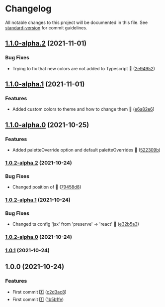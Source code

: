 # Changelog

All notable changes to this project will be documented in this file. See [standard-version](https://github.com/conventional-changelog/standard-version) for commit guidelines.

## [1.1.0-alpha.2](https://github.com/JebBarbas/jeact-mui-dynamic-theme/compare/v1.1.0-alpha.1...v1.1.0-alpha.2) (2021-11-01)


### Bug Fixes

* Trying to fix that new colors are not added to Typescript 🔧 ([2e94952](https://github.com/JebBarbas/jeact-mui-dynamic-theme/commit/2e94952e6d61c266b1f09e979c726de6a73945df))

## [1.1.0-alpha.1](https://github.com/JebBarbas/jeact-mui-dynamic-theme/compare/v1.1.0-alpha.0...v1.1.0-alpha.1) (2021-11-01)


### Features

* Added custom colors to theme and how to change them 🎨 ([e6a82e6](https://github.com/JebBarbas/jeact-mui-dynamic-theme/commit/e6a82e6729e59f99cb23be73b30000bb8fddc97c))

## [1.1.0-alpha.0](https://github.com/JebBarbas/jeact-mui-dynamic-theme/compare/v1.0.2-alpha.2...v1.1.0-alpha.0) (2021-10-25)


### Features

* Added paletteOverride option and default paletteOverrides 🎨 ([522309b](https://github.com/JebBarbas/jeact-mui-dynamic-theme/commit/522309b00ebb88365979301e190fd0db63b5150b))

### [1.0.2-alpha.2](https://github.com/JebBarbas/jeact-mui-dynamic-theme/compare/v1.0.2-alpha.1...v1.0.2-alpha.2) (2021-10-24)


### Bug Fixes

* Changed position of <CssBaseline/> 🎨 ([79458d8](https://github.com/JebBarbas/jeact-mui-dynamic-theme/commit/79458d89f253a08229bf501ffd2aec3d3f93c142))

### [1.0.2-alpha.1](https://github.com/JebBarbas/jeact-mui-dynamic-theme/compare/v1.0.2-alpha.0...v1.0.2-alpha.1) (2021-10-24)


### Bug Fixes

* Changed ts config 'jsx' from 'preserve' -> 'react' 🧪 ([e32b5a3](https://github.com/JebBarbas/jeact-mui-dynamic-theme/commit/e32b5a3c26c64304996372eb9d259766aeadccdc))

### [1.0.2-alpha.0](https://github.com/JebBarbas/jeact-mui-dynamic-theme/compare/v1.0.1...v1.0.2-alpha.0) (2021-10-24)

### [1.0.1](https://github.com/JebBarbas/jeact-mui-dynamic-theme/compare/v1.0.0...v1.0.1) (2021-10-24)

## 1.0.0 (2021-10-24)


### Features

* First commit 1️⃣ ([c2d3ac8](https://github.com/JebBarbas/jeact-mui-dynamic-theme/commit/c2d3ac80fef285a7f3923200f22e3b14e9594bd0))
* First commit 1️⃣ ([1b5b1fe](https://github.com/JebBarbas/jeact-mui-dynamic-theme/commit/1b5b1fe0c83ae10670c291a662140da55811415e))
